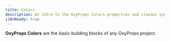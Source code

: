 ```yaml
---
title: Colors
description: An intro to the OxyProps Colors properties and classes syntax.
i18nReady: true
---
```


**OxyProps Colors** are the basic building blocks of any OxyProps project.
